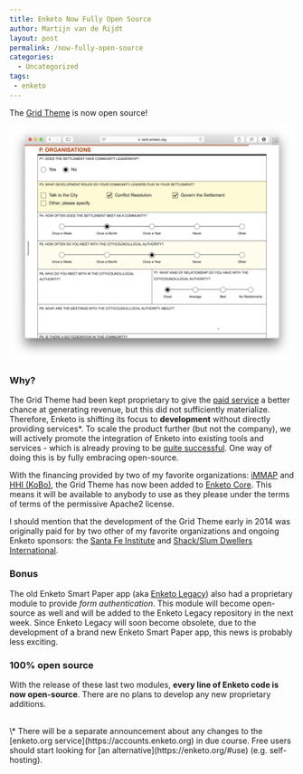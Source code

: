```yaml
---
title: Enketo Now Fully Open Source
author: Martijn van de Rijdt
layout: post
permalink: /now-fully-open-source
categories:
  - Uncategorized
tags:
 - enketo
---
```


The [Grid Theme](/gorgeous-grid) is now open source! 

[![Grid Theme Screenshot](../files/2015/01/sdi-screenshot.png "Grid Theme Screenshot")](https://settl.enketo.org/webform)

### Why?
The Grid Theme had been kept proprietary to give the [paid service](https://accounts.enketo.org) a better chance at generating revenue, but this did not sufficiently materialize. Therefore, Enketo is shifting its focus to __development__ without directly providing services\*. To scale the product further (but not the company), we will actively promote the integration of Enketo into existing tools and services - which is already proving to be [quite successful](https://enketo.org/#tools). One way of doing this is by fully embracing open-source. 

With the financing provided by two of my favorite organizations: [iMMAP](http://immap.org) and [HHI (KoBo)](http://kobotoolbox.org), the Grid Theme has now been added to [Enketo Core](https://github.com/enketo/enketo-core). This means it will be available to anybody to use as they please under the terms of terms of the permissive Apache2 license.  

I should mention that the development of the Grid Theme early in 2014 was originally paid for by two other of my favorite organizations and ongoing Enketo sponsors: the [Santa Fe Institute](http://santafe.edu) and [Shack/Slum Dwellers International](http://www.sdinet.org/).  

### Bonus
The old Enketo Smart Paper app (aka [Enketo Legacy](https://github.com/enketo/enketo-legacy)) also had a proprietary module to provide _form authentication_. This module will become open-source as well and will be added to the Enketo Legacy repository in the next week. Since Enketo Legacy will soon become obsolete, due to the development of a brand new Enketo Smart Paper app, this news is probably less exciting.

### 100% open source
With the release of these last two modules, **every line of Enketo code is now open-source**. There are no plans to develop any new proprietary additions.

<br/>
\* There will be a separate announcement about any changes to the [enketo.org service](https://accounts.enketo.org) in due course. Free users should start looking for [an alternative](https://enketo.org/#use) (e.g. self-hosting).
